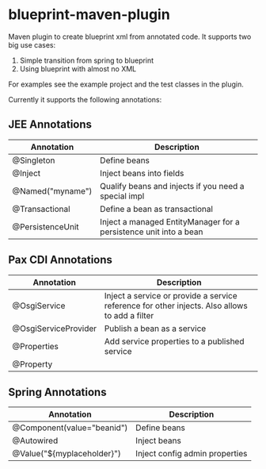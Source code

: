 blueprint-maven-plugin
======================

Maven plugin to create blueprint xml from annotated code. It supports two big use cases:
1. Simple transition from spring to blueprint
2. Using blueprint with almost no XML

For examples see the example project and the test classes in the plugin.


Currently it supports the following annotations:

JEE Annotations
---------------

Annotation          | Description
------------------- | -----------
@Singleton          | Define beans
@Inject             | Inject beans into fields
@Named("myname")    | Qualify beans and injects if you need a special impl
@Transactional      | Define a bean as transactional
@PersistenceUnit    | Inject a managed EntityManager for a persistence unit into a bean

Pax CDI Annotations
-------------------


Annotation           | Description
-------------------- | -----------
@OsgiService         | Inject a service or provide a service reference for other injects. Also allows to add a filter
@OsgiServiceProvider | Publish a bean as a service
@Properties          | Add service properties to a published service
@Property            | 

Spring Annotations
------------------

Annotation                 | Description
-------------------------- | -----------
@Component(value="beanid") | Define beans
@Autowired                 | Inject beans
@Value("${myplaceholder}") | Inject config admin properties
